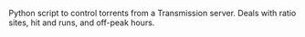 Python script to control torrents from a Transmission server. Deals with ratio sites, hit and runs, and off-peak hours.